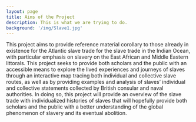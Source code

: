 ```yaml
---
layout: page
title: Aims of the Project
description: This is what we are trying to do.
background: '/img/Slave1.jpg'
---
```


This project aims to provide reference material corollary to those already in existence for the Atlantic slave trade for the slave trade in the Indian Ocean, with particular emphasis on slavery on the East African and Middle Eastern littorals. This project seeks to provide both scholars and the public with an accessible means to explore the lived experiences and journeys of slaves through an interactive map tracing both individual and collective slave routes, as well as by providing examples and analysis of slaves’ individual and collective statements collected by British consular and naval authorities. In doing so, this project will provide an overview of the slave trade with individualized histories of slaves that will hopefully provide both scholars and the public with a better understanding of the global phenomenon of slavery and its eventual abolition. 
